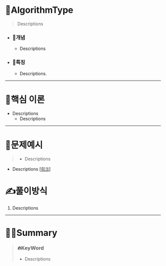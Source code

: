 # 🧠AlgorithmType

> Descriptions

- ### 🧩개념
  - Descriptions
- ### 👀특징
  - Descriptions.

---

# 📌핵심 이론

- Descriptions
  - Descriptions

---

# 📝문제예시

> - Descriptions

- Descriptions [[링크]("풀이방식")]

# ✍풀이방식

1. Descriptions

---

# 👨‍💻Summary

> ### 🔥KeyWord
>
> - Descriptions
